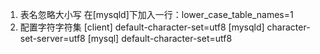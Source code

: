 1. 表名忽略大小写
在[mysqld]下加入一行：lower_case_table_names=1
2. 配置字符字符集
[client]
default-character-set=utf8
[mysqld]
character-set-server=utf8
[mysql]
default-character-set=utf8